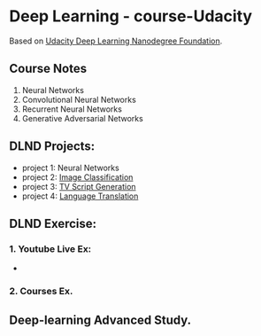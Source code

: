 # Deep Learning - course-Udacity
Based on [Udacity Deep Learning Nanodegree Foundation](https://github.com/udacity/deep-learning).

## Course Notes
1. Neural Networks
2. Convolutional Neural Networks
3. Recurrent Neural Networks
4. Generative Adversarial Networks


## DLND Projects:
- project 1: Neural Networks
- project 2: [Image Classification](./Projects/pro3)
- project 3: [TV Script Generation](./Projects/pro3_RNN)
- project 4: [Language Translation](./Projects/proj4_seq2seq)

## DLND Exercise:
### 1. Youtube Live Ex:
-
### 2. Courses Ex.

## Deep-learning Advanced Study.

